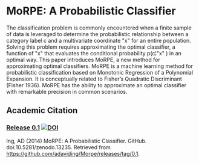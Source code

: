 MoRPE:  A Probabilistic Classifier
=====
The classification problem is commonly encountered when a finite sample of data is leveraged to determine the probabilistic relationship between a category label  c  and a multivariate coordinate  "x"   for an entire population.  Solving this problem requires approximating the optimal classifier, a function of  "x"   that evaluates the conditional probability  p(c¦"x" )  in an optimal way.  This paper introduces MoRPE, a new method for approximating optimal classifiers.  MoRPE is a machine learning method for probabilistic classification based on Monotonic Regression of a Polynomial Expansion.  It is conceptually related to Fisher’s Quadratic Discriminant (Fisher 1936).  MoRPE has the ability to approximate an optimal classifier with remarkable precision in common scenarios.

Academic Citation
-----------
### [Release 0.1](https://github.com/adaviding/Morpe/releases/tag/0.1) [![DOI](https://zenodo.org/badge/doi/10.5281/zenodo.13235.svg)](http://dx.doi.org/10.5281/zenodo.13235)

Ing, AD (2014) MoRPE:  A Probabilistic Classifier.  GitHub.  doi:10.5281/zenodo.13235.  Retrieved from https://github.com/adaviding/Morpe/releases/tag/0.1.
